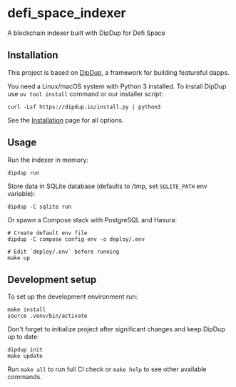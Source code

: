 <!-- # generated by DipDup 8.4.1 -->
# defi_space_indexer

A blockchain indexer built with DipDup for Defi Space

## Installation

This project is based on [DipDup](https://dipdup.io), a framework for building featureful dapps.

You need a Linux/macOS system with Python 3 installed. To install DipDup use `uv tool install` command or our installer script:

```shell
curl -Lsf https://dipdup.io/install.py | python3
```

See the [Installation](https://dipdup.io/docs/installation) page for all options.

## Usage

Run the indexer in memory:

```shell
dipdup run
```

Store data in SQLite database (defaults to /tmp, set `SQLITE_PATH` env variable):

```shell
dipdup -C sqlite run
```

Or spawn a Compose stack with PostgreSQL and Hasura:

```shell
# Create default env file
dipdup -C compose config env -o deploy/.env

# Edit `deploy/.env` before running
make up
```

## Development setup

To set up the development environment run:

```shell
make install
source .venv/bin/activate
```

Don't forget to initialize project after significant changes and keep DipDup up to date:

```shell
dipdup init
make update
```

Run `make all` to run full CI check or `make help` to see other available commands.